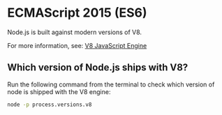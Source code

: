 # ECMAScript 2015 (ES6)

Node.js is built against modern versions of V8.

For more information, see: 
[V8 JavaScript Engine](https://v8.dev/)

## Which version of Node.js ships with V8?

Run the following command from the terminal to check which version of node is shipped with the V8 engine:

```Bash
node -p process.versions.v8
```